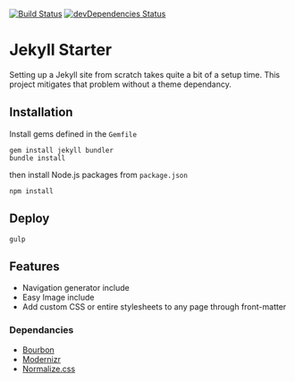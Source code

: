 [![Build Status](https://travis-ci.org/davesantos/jekyll-starter.svg?branch=master)](https://travis-ci.org/davesantos/jekyll-starter)
[![devDependencies Status](https://david-dm.org/davesantos/jekyll-starter/dev-status.svg)](https://david-dm.org/davesantos/jekyll-starter?type=dev)

Jekyll Starter
===
Setting up a Jekyll site from scratch takes quite a bit of a setup time. This project mitigates that problem without a theme dependancy.


## Installation

Install gems defined in the `Gemfile`

```
gem install jekyll bundler
bundle install
```
then install Node.js packages from `package.json`

```
npm install
```
## Deploy

```
gulp
```
## Features

- Navigation generator include
- Easy Image include
- Add custom CSS or entire stylesheets to any page through front-matter

### Dependancies

- [Bourbon](http://bourbon.io/)
- [Modernizr](https://modernizr.com/)
- [Normalize.css](https://necolas.github.io/normalize.css/)

